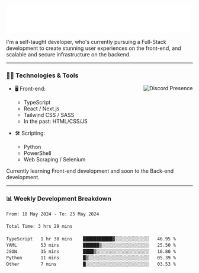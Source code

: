 <img src="assets/wave.svg" alt=":wave:" />

I'm a self-taught developer, who's currently pursuing a Full-Stack development to create stunning user experiences on the front-end, and scalable and secure infrastructure on the backend.

---

### 🧑‍💻 Technologies & Tools

<a href="https://discord.com/users/414304208649453568" target="_blank" rel="nofollow">
   <img src="https://lanyard-profile-readme.vercel.app/api/414304208649453568?idleMessage=Probably%20doing%20something%20else..." alt="Discord Presence" align="right">
</a>

- 🖥️ Front-end:

  - TypeScript
  - React / Next.js
  - Tailwind CSS / SASS
  - In the past: HTML/CSS/JS

- 🛠 Scripting:

  - Python
  - PowerShell
  - Web Scraping / Selenium

Currently learning Front-end development and soon to the Back-end development.

---

### 📊 Weekly Development Breakdown

<!-- ![ccrsxx's GitHub Stats](https://github-readme-stats.vercel.app/api?username=ccrsxx&count_private=true&theme=tokyonight) -->
<!-- ![ccrsxx's Top Langs](https://github-readme-stats.vercel.app/api/top-langs/?username=ccrsxx&hide=lua,java,html&theme=tokyonight) -->

<!--START_SECTION:waka-->

```txt
From: 18 May 2024 - To: 25 May 2024

Total Time: 3 hrs 29 mins

TypeScript   1 hr 38 mins    ███████████▓░░░░░░░░░░░░░   46.95 %
YAML         53 mins         ██████▒░░░░░░░░░░░░░░░░░░   25.50 %
JSON         35 mins         ████▒░░░░░░░░░░░░░░░░░░░░   16.80 %
Python       11 mins         █▒░░░░░░░░░░░░░░░░░░░░░░░   05.39 %
Other        7 mins          █░░░░░░░░░░░░░░░░░░░░░░░░   03.53 %
```

<!--END_SECTION:waka-->
